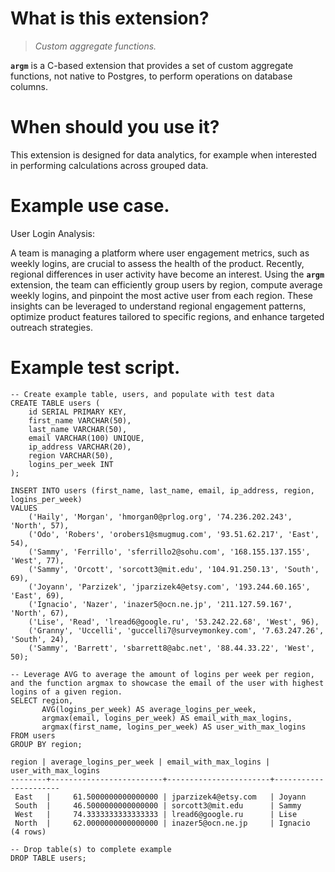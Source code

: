 # What is this extension?

>*Custom aggregate functions.*

**`argm`** is a C-based extension that provides a set of custom aggregate functions, not native to Postgres, to perform operations on database columns.


# When should you use it?

This extension is designed for data analytics, for example when interested in performing calculations across grouped data.


# Example use case.

User Login Analysis: 

A team is managing a platform where user engagement metrics, such as weekly logins, are crucial to assess the health of the product. Recently, regional differences in user activity have become an interest. Using the **``argm``** extension, the team can efficiently group users by region, compute average weekly logins, and pinpoint the most active user from each region. These insights can be leveraged to understand regional engagement patterns, optimize product features tailored to specific regions, and enhance targeted outreach strategies.


# Example test script.

```
-- Create example table, users, and populate with test data 
CREATE TABLE users (
    id SERIAL PRIMARY KEY,
    first_name VARCHAR(50),
    last_name VARCHAR(50),
    email VARCHAR(100) UNIQUE,
    ip_address VARCHAR(20),
    region VARCHAR(50),
    logins_per_week INT
);

INSERT INTO users (first_name, last_name, email, ip_address, region, logins_per_week)
VALUES
    ('Haily', 'Morgan', 'hmorgan0@prlog.org', '74.236.202.243', 'North', 57),
    ('Odo', 'Robers', 'orobers1@smugmug.com', '93.51.62.217', 'East', 54),
    ('Sammy', 'Ferrillo', 'sferrillo2@sohu.com', '168.155.137.155', 'West', 77),
    ('Sammy', 'Orcott', 'sorcott3@mit.edu', '104.91.250.13', 'South', 69),
    ('Joyann', 'Parzizek', 'jparzizek4@etsy.com', '193.244.60.165', 'East', 69),
    ('Ignacio', 'Nazer', 'inazer5@ocn.ne.jp', '211.127.59.167', 'North', 67),
    ('Lise', 'Read', 'lread6@google.ru', '53.242.22.68', 'West', 96),
    ('Granny', 'Uccelli', 'guccelli7@surveymonkey.com', '7.63.247.26', 'South', 24),
    ('Sammy', 'Barrett', 'sbarrett8@abc.net', '88.44.33.22', 'West', 50);

-- Leverage AVG to average the amount of logins per week per region, and the function argmax to showcase the email of the user with highest logins of a given region.
SELECT region, 
       AVG(logins_per_week) AS average_logins_per_week,
       argmax(email, logins_per_week) AS email_with_max_logins,
       argmax(first_name, logins_per_week) AS user_with_max_logins
FROM users
GROUP BY region;

region | average_logins_per_week | email_with_max_logins | user_with_max_logins
--------+-------------------------+-----------------------+----------------------
 East   |     61.5000000000000000 | jparzizek4@etsy.com   | Joyann
 South  |     46.5000000000000000 | sorcott3@mit.edu      | Sammy
 West   |     74.3333333333333333 | lread6@google.ru      | Lise
 North  |     62.0000000000000000 | inazer5@ocn.ne.jp     | Ignacio
(4 rows)

-- Drop table(s) to complete example
DROP TABLE users;
```
